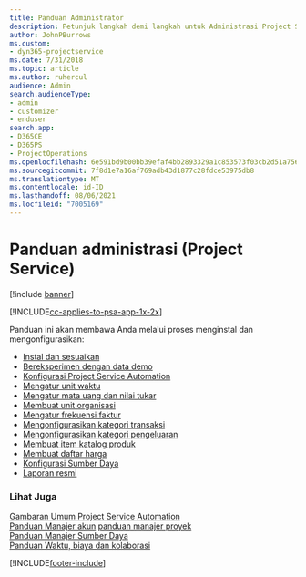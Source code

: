 ```yaml
---
title: Panduan Administrator
description: Petunjuk langkah demi langkah untuk Administrasi Project Service
author: JohnPBurrows
ms.custom:
- dyn365-projectservice
ms.date: 7/31/2018
ms.topic: article
ms.author: ruhercul
audience: Admin
search.audienceType:
- admin
- customizer
- enduser
search.app:
- D365CE
- D365PS
- ProjectOperations
ms.openlocfilehash: 6e591bd9b00bb39efaf4bb2893329a1c853573f03cb2d51a7564e3a8fc8efa56
ms.sourcegitcommit: 7f8d1e7a16af769adb43d1877c28fdce53975db8
ms.translationtype: MT
ms.contentlocale: id-ID
ms.lasthandoff: 08/06/2021
ms.locfileid: "7005169"
---
```

# <a name="administrator-guide-project-service"></a>Panduan administrasi (Project Service)

[!include [banner](../includes/psa-now-project-operations.md)]

[!INCLUDE[cc-applies-to-psa-app-1x-2x](../includes/cc-applies-to-psa-app-1x-2x.md)]

Panduan ini akan membawa Anda melalui proses menginstal dan mengonfigurasikan:  
  
- [Instal dan sesuaikan](install-customize.md)
- [Bereksperimen dengan data demo](use-demo-data.md)
- [Konfigurasi Project Service Automation](configure.md)
- [Mengatur unit waktu](set-up-time-units.md)
- [Mengatur mata uang dan nilai tukar](set-up-currencies-exchange-rates.md)
- [Membuat unit organisasi](create-organizational-units.md)
- [Mengatur frekuensi faktur](set-up-invoice-frequencies.md)
- [Mengonfigurasikan kategori transaksi](configure-transaction-categories.md)
- [Mengonfigurasikan kategori pengeluaran](configure-expense-categories.md)
- [Membuat item katalog produk](create-product-catalog-items.md)
- [Membuat daftar harga](create-price-list.md)
- [Konfigurasi Sumber Daya](set-up-resources.md)
- [Laporan resmi](white-papers.md)
  
### <a name="see-also"></a>Lihat Juga  
 [Gambaran Umum Project Service Automation](../psa/overview.md)    
 [Panduan Manajer akun](../psa/account-manager-guide.md) [panduan manajer proyek](../psa/project-manager-guide.md)   
 [Panduan Manajer Sumber Daya](../psa/resource-manager-guide.md)   
 [Panduan Waktu, biaya dan kolaborasi](../psa/time-expense-collaboration-guide.md)


[!INCLUDE[footer-include](../includes/footer-banner.md)]
